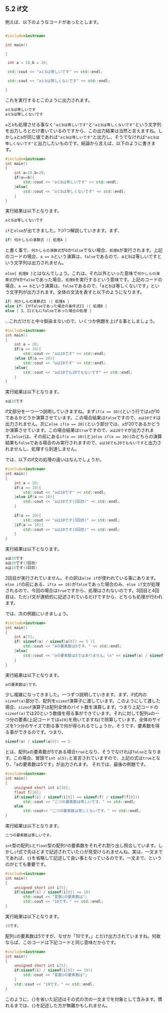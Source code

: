 ## 5.2 if文



例えば、以下のようなコードがあったとします。



```cpp

#include<iostream>

int main()

{

 int a = 10,b = 20;

 std::cout << "aとbは等しいです" << std::endl;

 std::cout << "aとbは等しくないです" << std::endl;

}

```
これを実行するとこのように出力されます。

```cpp
aとbは等しいです
aとbは等しくないです
```
`a`と`b`も処理させる事なく`"aとbは等しいです"`と`"aとbは等しくないです"`という文字列を出力しろとだけ書いているのですから、この出力結果は当然と言えますね。しかし`a`と`b`が同じ値であれば`"aとbは等しいです"`と出力し、そうでなければ`"aとbは等しくないです"`と出力したいものです。結論から言えば、以下のように書きます。
```cpp
#include<iostream>
int main()
{
    int a=10,b=20;
    if(a==b){
        std::cout << "aとbは等しいです" << std::endl;
    }else{
        std::cout << "aとbは等しくないです" << std::endl;
    }
}
```
実行結果は以下となります。

```cpp
aとbは等しくないです
```
`if`と`else`が出てきました。1つ1つ解説していきます。まず、

```cpp
if( 何かしらの演算式 ){ 処理A }
```
と書く事で、`何かしらの演算式`が`0`か`false`でない場合、`処理A`が実行されます。上記のコードの場合、`a == b`という演算は、`false`であるので、aとbは等しいですという文字列は出力されません。

`else{ 処理B }`とはなんでしょう。これは、それ以外といった意味で`何かしらの演算式`が`0`か`false`であった場合、`処理B`を実行するという意味です。上記のコードの場合、`a == b`という演算は、`false`であるので、「aとbは等しくないです」という文字列が出力されます。全体の文法を表すと以下のようになります。

```cpp
if( 何かしらの演算式I ){ 処理A }
else if( Iがfalseであった場合の条件式II ){ 処理B }
else { I、IIともにfalseであった場合の処理 }
```
...これだけだと中々馴染まないので、いくつか例題を上げる事としましょう。

```cpp
#include<iostream>
int main()
{
    int a = 20;
    if(a == 10){
        std::cout << "aは10です" << std::endl;
    }else if(a == 20){
        std::cout << "aは20です" << std::endl;
    }else{
        std::cout << "aは10でも20でもないです" << std::endl;
    }
}
```
実行結果は以下となります。

```cpp
aは20です
```
if文部分を一つ一つ説明していきますね。まず`if(a == 10){`という行では`a`が10であるかどうか演算させています。この場合結果は`false`ですので、`aは10です`は出力されません。次に`else if(a == 20){`という部分では、`a`が20であるかどうか演算させています。この場合結果は`true`ですので、`aは20です`が出力されます。`}else{`は、その前にある`if(a == 10){`と`}else if(a == 20){`のどちらの演算結果も`false`である場合のみ実行されますので、`aは10でも20でもないです`と出力されませんし、処理すら到達しません。

では、以下のif文の処理の違いはなんでしょうか。

```cpp
#include<iostream>
int main()
{
    int a = 10;
    if(a == 10){
        std::cout << "aは10です" << std::endl;
    }else if(a == 10){
        std::cout << "aは10です(2回目)" << std::endl;
    }
    
    if(a == 10){
        std::cout << "aは10です(3回目)" << std::endl;
    }if(a == 10){
        std::cout << "aは10です(4回目)" << std::endl;
    }
}
```
実行結果は以下となります。

```cpp
aは10です
aは10です(3回目)
aは10です(4回目)
```
2回目が実行されていません。その訳は`else if`が使われている事にあります。`else if`の前にある、`if(a == 10)`が`false`であった場合のみ、`else if`文が処理されるので、今回の場合は`true`ですから、処理はされないのです。3回目と4回目は、ただ`if`文が連続的に記述されているだけですから、どちらも処理が行われます。

では、次の例題にいきましょう。

```cpp
#include<iostream>
int main()
{
    int a[5];
    if( sizeof(a) / sizeof(a[0]) == 5 ){
        std::cout << "aの要素数は5です。" << std::endl;
    }else{
        std::cout << "aの要素数は5ではありません。\n" << sizeof(a) / sizeof(a[0]) << "です。" << std::endl;
    }
}
```
実行結果は以下となります。

```cpp
aの要素数は5です。
```
少し複雑になってきました。一つずつ説明していきます。まず、if式内の`sizeof(a)`部分で、配列を`sizeof`演算子に渡しています。このようにして渡した場合、`sizeof`演算子は配列全体のバイト数を演算します。つまり上記コードの`sizeof(a)`では20という数値を得る事ができています。それに対して配列`a`の一つ分の要素(上記コードでは`a[0]`を用いてますね)で除算しています。全体のサイズを1つ分のサイズで割る事で何が得られるでしょうか。そうです、要素数を得る事ができるのです。つまり、

```cpp
sizeof(a) / sizeof(a[0]) == 5
```
とは、配列`a`の要素数が5である場合`true`となり、そうでなければ`false`となります。この場合、冒頭で`int a[5];`と宣言されていますので、上記の式は`true`となり、「aの要素数は5です」が出力されます。
それでは、最後の例題です。

```cpp
#include<iostream>
int main()
{
    unsigned short int i[10];
    float f[10];
    if(sizeof(i) / sizeof(i[0]) == sizeof(f) / sizeof(f[0]))
        std::cout << "二つの要素数は等しいです。" << std::endl;
    else
        std::cout<< "二つの要素数は等しくないです。" << std::endl;
}
```
実行結果は以下となります。

```cpp
二つの要素数は等しいです。
```
`int`型の配列`i`と`float`型の配列`f`の要素数をそれぞれ割り出し照合しています。しかし`if`式で先ほどまで記述されていた`{}`が見受けられませんね。実は、一文までであれば、`{}`を省略して記述して良い事となっているのです。一文まで、というのがとても重要です。

```cpp
#include<iostream>
int main()
{
    unsigned short int i[5];
    if(sizeof(i) / sizeof(i[0]) == 10)
        std::cout << "変数iの要素数は";
        std::cout << "10です。" << std::endl;
}
```
実行結果は以下となります。

```cpp
10です。
```
配列`i`の要素数は5ですが、なぜか「10です。」とだけ出力されていますね。何故ならば、このコードは下記コードと同じ意味だからです。

```cpp
#include<iostream>
int main()
{
    unsigned short int i[5];
    if(sizeof(i) / sizeof(i[0]) == 10){
        std::cout << "変数iの要素数は";
    }
    std::cout << "10です。" << std::endl;
}
```
このように、`{}`を省いた記述はその式の次の一文までを対象として含みます。慣れるまでは、`{}`を記述した方が無難かもしれません。